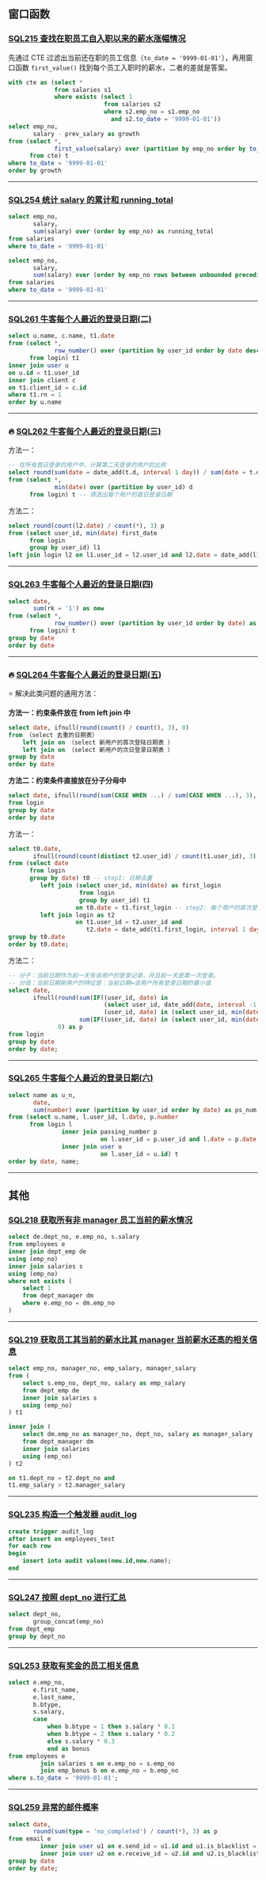 ## 窗口函数

### [SQL215 查找在职员工自入职以来的薪水涨幅情况](https://www.nowcoder.com/practice/fc7344ece7294b9e98401826b94c6ea5?tpId=82&tqId=29753&rp=1&ru=%2Fexam%2Fcompany&qru=%2Fexam%2Fcompany&sourceUrl=%2Fexam%2Fcompany&difficulty=undefined&judgeStatus=undefined&tags=&title=)

先通过 CTE 过滤出当前还在职的员工信息（`to_date = '9999-01-01'`），再用窗口函数 `first_value()` 找到每个员工入职时的薪水，二者的差就是答案。

```sql
with cte as (select *
             from salaries s1
             where exists (select 1
                           from salaries s2
                           where s2.emp_no = s1.emp_no
                             and s2.to_date = '9999-01-01'))
select emp_no,
       salary - prev_salary as growth
from (select *,
             first_value(salary) over (partition by emp_no order by to_date) as prev_salary
      from cte) t
where to_date = '9999-01-01'
order by growth
```

---

### [SQL254 统计 salary 的累计和 running_total](https://www.nowcoder.com/practice/58824cd644ea47d7b2b670c506a159a6?tpId=82&tags=&title=&difficulty=0&judgeStatus=0&rp=1&sourceUrl=%2Fexam%2Fcompany)

```sql
select emp_no,
       salary,
       sum(salary) over (order by emp_no) as running_total
from salaries
where to_date = '9999-01-01'
```

```sql
select emp_no,
       salary,
       sum(salary) over (order by emp_no rows between unbounded preceding and current row) as running_total
from salaries
where to_date = '9999-01-01'
```

---

### [SQL261 牛客每个人最近的登录日期(二)](https://www.nowcoder.com/practice/7cc3c814329546e89e71bb45c805c9ad?tpId=82&tags=&title=&difficulty=0&judgeStatus=0&rp=1&sourceUrl=%2Fexam%2Fcompany)

```sql
select u.name, c.name, t1.date
from (select *,
             row_number() over (partition by user_id order by date desc) as rn
      from login) t1
inner join user u
on u.id = t1.user_id
inner join client c
on t1.client_id = c.id
where t1.rn = 1
order by u.name
```

---

### :fire: [SQL262 牛客每个人最近的登录日期(三)](https://www.nowcoder.com/practice/16d41af206cd4066a06a3a0aa585ad3d?tpId=82&tags=&title=&difficulty=0&judgeStatus=0&rp=1&sourceUrl=%2Fexam%2Fcompany)

方法一：

```sql
-- 在所有首日登录的用户中，计算第二天登录的用户的比例
select round(sum(date = date_add(t.d, interval 1 day)) / sum(date = t.d), 3)
from (select *,
             min(date) over (partition by user_id) d
      from login) t -- 筛选出每个用户的首日登录日期
```

方法二：

```sql
select round(count(l2.date) / count(*), 3) p
from (select user_id, min(date) first_date
      from login
      group by user_id) l1
left join login l2 on l1.user_id = l2.user_id and l2.date = date_add(l1.first_date, interval 1 day)
```

---

### [SQL263 牛客每个人最近的登录日期(四)](https://www.nowcoder.com/practice/e524dc7450234395aa21c75303a42b0a?tpId=82&tags=&title=&difficulty=0&judgeStatus=0&rp=1&sourceUrl=%2Fexam%2Fcompany)

```sql
select date,
       sum(rk = '1') as new
from (select *,
             row_number() over (partition by user_id order by date) as rk
      from login) t
group by date
order by date
```

---

### :fire: [SQL264 牛客每个人最近的登录日期(五)](https://www.nowcoder.com/practice/ea0c56cd700344b590182aad03cc61b8?tpId=82&tags=&title=&difficulty=0&judgeStatus=0&rp=1&sourceUrl=%2Fexam%2Fcompany)

:star: 解决此类问题的通用方法：

**方法一：约束条件放在 from left join 中**

```sql
select date, ifnull(round(count() / count(), 3), 0)
from （select 去重的日期表）
    left join on （select 新用户的首次登陆日期表 ）
    left join on （select 新用户的次日登录日期表 ）
group by date
order by date
```

**方法二：约束条件直接放在分子分母中**

```sql
select date, ifnull(round(sum(CASE WHEN ...) / sum(CASE WHEN ...), 3), 0)
from login
group by date
order by date
```

方法一：

```sql
select t0.date,
       ifnull(round(count(distinct t2.user_id) / count(t1.user_id), 3), 0) as p
from (select date
      from login
      group by date) t0 -- step1: 日期去重
         left join (select user_id, min(date) as first_login
                    from login
                    group by user_id) t1
                   on t0.date = t1.first_login -- step2: 每个用户的首次登录日期
         left join login as t2
                   on t1.user_id = t2.user_id and
                      t2.date = date_add(t1.first_login, interval 1 day) -- step3: 每个用户的次日登录日期
group by t0.date
order by t0.date;
```

方法二：

```sql
-- 分子：当前日期作为前一天有该用户的登录记录，并且前一天是第一次登录。
-- 分母：当前日期新用户的特征是：当前日期=该用户所有登录日期的最小值
select date,
       ifnull(round(sum(IF((user_id, date) in
                           (select user_id, date_add(date, interval -1 day) from login) and
                           (user_id, date) in (select user_id, min(date) from login group by user_id), 1, 0)) /
                    sum(IF((user_id, date) in (select user_id, min(date) from login group by user_id), 1, 0)), 3),
              0) as p
from login
group by date
order by date;
```

---

### [SQL265 牛客每个人最近的登录日期(六)](https://www.nowcoder.com/practice/572a027e52804c058e1f8b0c5e8a65b4?tpId=82&tags=&title=&difficulty=0&judgeStatus=0&rp=1&sourceUrl=%2Fexam%2Fcompany)

```sql
select name as u_n,
       date,
       sum(number) over (partition by user_id order by date) as ps_num
from (select u.name, l.user_id, l.date, p.number
      from login l
               inner join passing_number p
                          on l.user_id = p.user_id and l.date = p.date
               inner join user u
                          on l.user_id = u.id) t
order by date, name;
```

---

## 其他

### [SQL218 获取所有非 manager 员工当前的薪水情况](https://www.nowcoder.com/practice/8fe212a6c71b42de9c15c56ce354bebe?tpId=82&tqId=29753&rp=1&ru=%2Fexam%2Fcompany&qru=%2Fexam%2Fcompany&sourceUrl=%2Fexam%2Fcompany&difficulty=undefined&judgeStatus=undefined&tags=&title=)

```sql
select de.dept_no, e.emp_no, s.salary
from employees e
inner join dept_emp de
using (emp_no)
inner join salaries s
using (emp_no)
where not exists (
    select 1
    from dept_manager dm
    where e.emp_no = dm.emp_no
)
```

---

### [SQL219 获取员工其当前的薪水比其 manager 当前薪水还高的相关信息](https://www.nowcoder.com/practice/f858d74a030e48da8e0f69e21be63bef?tpId=82&tqId=29753&rp=1&ru=%2Fexam%2Fcompany&qru=%2Fexam%2Fcompany&sourceUrl=%2Fexam%2Fcompany&difficulty=undefined&judgeStatus=undefined&tags=&title=)

```sql
select emp_no, manager_no, emp_salary, manager_salary
from (
    select s.emp_no, dept_no, salary as emp_salary
    from dept_emp de
    inner join salaries s
    using (emp_no)
) t1

inner join (
    select dm.emp_no as manager_no, dept_no, salary as manager_salary
    from dept_manager dm
    inner join salaries
    using (emp_no)
) t2

on t1.dept_no = t2.dept_no and
t1.emp_salary > t2.manager_salary
```

---

### [SQL235 构造一个触发器 audit_log](https://www.nowcoder.com/practice/7e920bb2e1e74c4e83750f5c16033e2e?tpId=82&tags=&title=&difficulty=0&judgeStatus=0&rp=1&sourceUrl=%2Fexam%2Fcompany)

```sql
create trigger audit_log
after insert on employees_test
for each row
begin
    insert into audit values(new.id,new.name);
end
```

---

### [SQL247 按照 dept_no 进行汇总](https://www.nowcoder.com/practice/6e86365af15e49d8abe2c3d4b5126e87?tpId=82&tags=&title=&difficulty=0&judgeStatus=0&rp=1&sourceUrl=%2Fexam%2Fcompany)

```sql
select dept_no,
       group_concat(emp_no)
from dept_emp
group by dept_no
```

---

### [SQL253 获取有奖金的员工相关信息](https://www.nowcoder.com/practice/5cdbf1dcbe8d4c689020b6b2743820bf?tpId=82&tags=&title=&difficulty=0&judgeStatus=0&rp=1&sourceUrl=%2Fexam%2Fcompany)

```sql
select e.emp_no,
       e.first_name,
       e.last_name,
       b.btype,
       s.salary,
       case
           when b.btype = 1 then s.salary * 0.1
           when b.btype = 2 then s.salary * 0.2
           else s.salary * 0.3
           end as bonus
from employees e
         join salaries s on e.emp_no = s.emp_no
         join emp_bonus b on e.emp_no = b.emp_no
where s.to_date = '9999-01-01';
```

---

### [SQL259 异常的邮件概率](https://www.nowcoder.com/practice/d6dd656483b545159d3aa89b4c26004e?tpId=82&tags=&title=&difficulty=0&judgeStatus=0&rp=1&sourceUrl=%2Fexam%2Fcompany)

```sql
select date,
       round(sum(type = 'no_completed') / count(*), 3) as p
from email e
         inner join user u1 on e.send_id = u1.id and u1.is_blacklist = 0
         inner join user u2 on e.receive_id = u2.id and u2.is_blacklist = 0
group by date
order by date;
```
